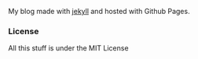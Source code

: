 
My blog made with [jekyll](http://jekyllrb.com) and hosted with Github Pages.

### License
All this stuff is under the MIT License
